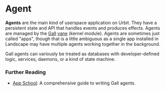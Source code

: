 # Agent

**Agents** are the main kind of userspace application on Urbit. They have a persistent state and API that handles events and produces effects. Agents are managed by the [Gall](urbit-docs/glossary/gall) [vane](urbit-docs/glossary/vane) (kernel module). Agents are sometimes just called "apps", though that is a little ambiguous as a single app installed in Landscape may have multiple agents working together in the background.

Gall agents can variously be treated as databases with developer-defined logic, services, daemons, or a kind of state machine.

### Further Reading

- [App School](urbit-docs/courses/app-school): A comprehensive guide to writing Gall agents.
